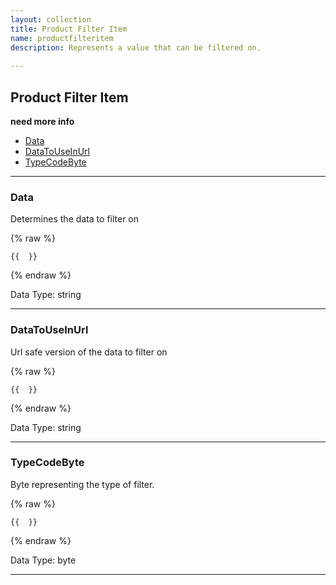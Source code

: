```yaml
---
layout: collection
title: Product Filter Item
name: productfilteritem
description: Represents a value that can be filtered on.
 
---
```


## Product Filter Item

__need more info__

* [Data](#data)
* [DataToUseInUrl](#datatouseinurl)
* [TypeCodeByte](#typecodebyte)

---

<a name="data"></a>
### Data
Determines the data to filter on

{% raw %}
```liquid
{{  }}

```
{% endraw %}

Data Type: string

---

<a name="datatouseinurl"></a>
### DataToUseInUrl
Url safe version of the data to filter on

{% raw %}
```liquid
{{  }}

```
{% endraw %}

Data Type: string

---

<a name="typecodebyte"></a>
### TypeCodeByte
Byte representing the type of filter.

{% raw %}
```liquid
{{  }}

```
{% endraw %}

Data Type: byte

---
	